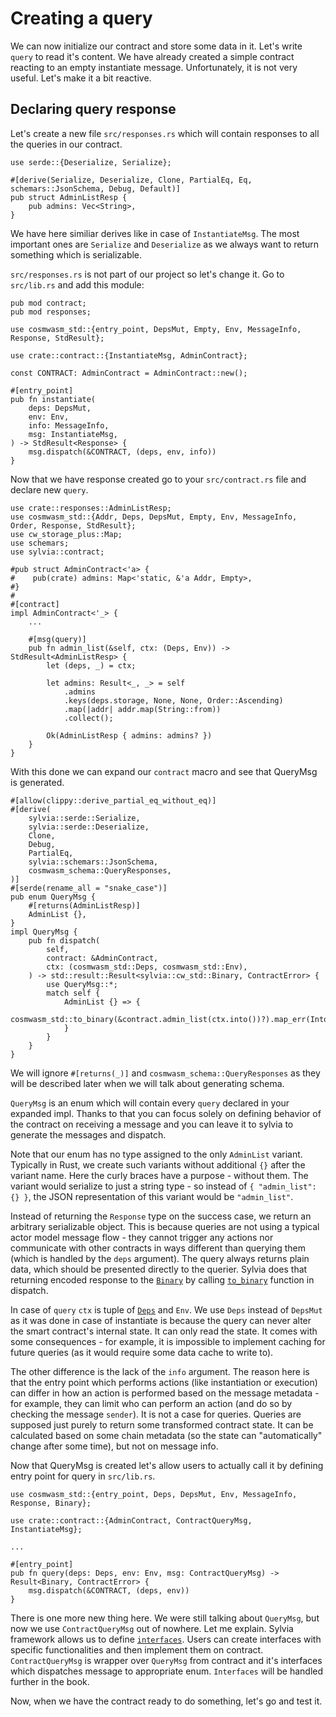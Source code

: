 # Creating a query

We can now initialize our contract and store some data in it. Let's write `query` to read it's content.
We have already created a simple contract reacting to an empty instantiate message. Unfortunately, it
is not very useful. Let's make it a bit reactive.

## Declaring query response

Let's create a new file `src/responses.rs` which will contain responses to all the queries in our contract.

```rust,noplayground
use serde::{Deserialize, Serialize};

#[derive(Serialize, Deserialize, Clone, PartialEq, Eq, schemars::JsonSchema, Debug, Default)]
pub struct AdminListResp {
    pub admins: Vec<String>,
}
```

We have here similiar derives like in case of `InstantiateMsg`.
The most important ones are `Serialize` and `Deserialize` as we always want to return something
which is serializable.

`src/responses.rs` is not part of our project so let's change it. Go to `src/lib.rs` and add this module:

```rust,noplayground
pub mod contract;
pub mod responses;

use cosmwasm_std::{entry_point, DepsMut, Empty, Env, MessageInfo, Response, StdResult};

use crate::contract::{InstantiateMsg, AdminContract};

const CONTRACT: AdminContract = AdminContract::new();

#[entry_point]
pub fn instantiate(
    deps: DepsMut,
    env: Env,
    info: MessageInfo,
    msg: InstantiateMsg,
) -> StdResult<Response> {
    msg.dispatch(&CONTRACT, (deps, env, info))
}
```

Now that we have response created go to your `src/contract.rs` file and declare new `query`.

```rust,noplayground
use crate::responses::AdminListResp;
use cosmwasm_std::{Addr, Deps, DepsMut, Empty, Env, MessageInfo, Order, Response, StdResult};
use cw_storage_plus::Map;
use schemars;
use sylvia::contract;

#pub struct AdminContract<'a> {
#    pub(crate) admins: Map<'static, &'a Addr, Empty>,
#}
#
#[contract]
impl AdminContract<'_> {
    ...

    #[msg(query)]
    pub fn admin_list(&self, ctx: (Deps, Env)) -> StdResult<AdminListResp> {
        let (deps, _) = ctx;

        let admins: Result<_, _> = self
            .admins
            .keys(deps.storage, None, None, Order::Ascending)
            .map(|addr| addr.map(String::from))
            .collect();

        Ok(AdminListResp { admins: admins? })
    }
}

```

With this done we can expand our `contract` macro and see that QueryMsg is generated.

```rust,noplayground
#[allow(clippy::derive_partial_eq_without_eq)]
#[derive(
    sylvia::serde::Serialize,
    sylvia::serde::Deserialize,
    Clone,
    Debug,
    PartialEq,
    sylvia::schemars::JsonSchema,
    cosmwasm_schema::QueryResponses,
)]
#[serde(rename_all = "snake_case")]
pub enum QueryMsg {
    #[returns(AdminListResp)]
    AdminList {},
}
impl QueryMsg {
    pub fn dispatch(
        self,
        contract: &AdminContract,
        ctx: (cosmwasm_std::Deps, cosmwasm_std::Env),
    ) -> std::result::Result<sylvia::cw_std::Binary, ContractError> {
        use QueryMsg::*;
        match self {
            AdminList {} => {
                cosmwasm_std::to_binary(&contract.admin_list(ctx.into())?).map_err(Into::into)
            }
        }
    }
}
```

We will ignore `#[returns(_)]` and `cosmwasm_schema::QueryResponses` as they will be described later
when we will talk about generating schema.

`QueryMsg` is an enum which will contain every `query` declared in your expanded impl. Thanks to
that you can focus solely on defining behavior of the contract on receiving a message and you can
leave it to sylvia to generate the messages and dispatch.

Note that our enum has no type assigned to the only `AdminList` variant. Typically
in Rust, we create such variants without additional `{}` after the variant name. Here the
curly braces have a purpose - without them. The variant would serialize to just a string
type - so instead of `{ "admin_list": {} }`, the JSON representation of this variant would be
`"admin_list"`.

Instead of returning the `Response` type on the success
case, we return an arbitrary serializable object. This is because queries are not using a typical
actor model message flow - they cannot trigger any actions nor communicate with other contracts in
ways different than querying them (which is handled by the `deps` argument). The query always
returns plain data, which should be presented directly to the querier.
Sylvia does that returning encoded response to the
[`Binary`](https://docs.rs/cosmwasm-std/1.1.0/cosmwasm_std/struct.Binary.html) by calling
[`to_binary`](https://docs.rs/cosmwasm-std/1.1.0/cosmwasm_std/fn.to_binary.html) function in dispatch.

In case of `query` `ctx` is tuple of [`Deps`](https://docs.rs/cosmwasm-std/1.1.0/cosmwasm_std/struct.Deps.html)
and `Env`.
We use `Deps` instead of `DepsMut` as it was done in case of instantiate is because the query can
never alter the smart contract's internal state. It can only read the state. It comes with some
consequences - for example, it is impossible to implement caching for future queries (as it would
require some data cache to write to).

The other difference is the lack of the `info` argument. The reason here is that the entry point which
performs actions (like instantiation or execution) can differ in how an action is performed based on the
message metadata - for example, they can limit who can perform an action (and do so by checking the
message `sender`). It is not a case for queries. Queries are supposed just purely to return some
transformed contract state. It can be calculated based on some chain metadata (so the state can
"automatically" change after some time), but not on message info.

Now that QueryMsg is created let's allow users to actually call it by defining entry point for
query in `src/lib.rs`.

```rust,noplayground
use cosmwasm_std::{entry_point, Deps, DepsMut, Env, MessageInfo, Response, Binary};

use crate::contract::{AdminContract, ContractQueryMsg, InstantiateMsg};

...

#[entry_point]
pub fn query(deps: Deps, env: Env, msg: ContractQueryMsg) -> Result<Binary, ContractError> {
    msg.dispatch(&CONTRACT, (deps, env))
}
```

There is one more new thing here. We were still talking about `QueryMsg`, but now we use
`ContractQueryMsg` out of nowhere. Let me explain. Sylvia framework allows us to define
[`interfaces`](https://docs.rs/sylvia/latest/sylvia/attr.interface.html). Users can create
interfaces with specific functionalities and then implement them on contract. `ContractQueryMsg` is
wrapper over `QueryMsg` from contract and it's interfaces which dispatches message to appropriate
enum. `Interfaces` will be handled further in the book.

Now, when we have the contract ready to do something, let's go and test it.

